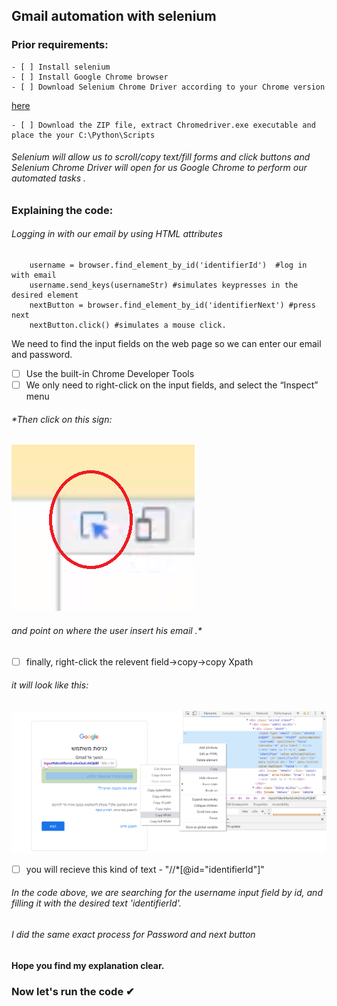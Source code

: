 ## Gmail automation with selenium


### Prior requirements:
```
- [ ] Install selenium
- [ ] Install Google Chrome browser
- [ ] Download Selenium Chrome Driver according to your Chrome version
```
[here](https://sites.google.com/a/chromium.org/chromedriver/downloads)
```
- [ ] Download the ZIP file, extract Chromedriver.exe executable and place the your C:\Python\Scripts
```
###### *Selenium will allow us to scroll/copy text/fill forms and click buttons and Selenium Chrome Driver will open for us Google Chrome to perform our automated tasks .*

### Explaining the code:
###### Logging in with our email by using HTML attributes 

```
    username = browser.find_element_by_id('identifierId')  #log in with email
    username.send_keys(usernameStr) #simulates keypresses in the desired element
    nextButton = browser.find_element_by_id('identifierNext') #press next
    nextButton.click() #simulates a mouse click.
```

We need to find the input fields on the web page so we can enter our email and password.

- [ ] Use the built-in Chrome Developer Tools
- [ ] We only need to right-click on the input fields, and select the “Inspect” menu
###### *Then click on this sign:
![alt_text](click_html.png)
###### and point on where the user insert his email .*

-[ ] finally, right-click the relevent field->copy->copy Xpath
###### *it will look like this:*
![alt_text](copy_Xpath_html.png)

-[ ] you will recieve this kind of text - "//*[@id="identifierId"]"
###### *In the code above, we are searching for the username input field by id, and filling it with the desired text 'identifierId'.*



###### I did the same exact process for Password and next button

#### Hope you find my explanation clear.
### Now let's run the code ✔



